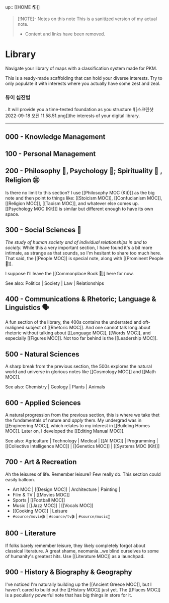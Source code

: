 up:: [[HOME 🌎]]

> [!NOTE]- Notes on this note
> This is a sanitized version of my actual note. 
> - Content and links have been removed.

# Library
Navigate your library of maps with a classification system made for PKM. 

This is a ready-made scaffolding that can hold your diverse interests. Try to only populate it with interests where you actually have some zest and zeal. 

### 듀이 십진법
. It will provide you a time-tested foundation as you structure 
![[스크린샷 2022-09-18 오전 11.58.51.png]]the interests of your digital library.

---

## 000 - Knowledge Management



## 100 - Personal Management



## 200 - Philosophy 🤔, Psychology 🧠; Spirituality 🙏 , Religion ㊪
Is there no limit to this section? I use [[Philosophy MOC (Kit)]] as the big note and then point to things like: [[Stoicism MOC]], [[Confucianism MOC]], [[Religion MOC]], [[Taoism MOC]], and whatever else comes up.
[[Psychology MOC (Kit)]] is similar but different enough to have its own space.

## 300 - Social Sciences 👥
*The study of human society and of individual relationships in and to society.*
While this a very important section, I have found it's a bit more intimate, as strange as that sounds, so I'm hesitant to share too much here. That said, the [[People MOC]] is special note, along with [[Prominent People 🌋]].

I suppose I'll leave the [[Commonplace Book 📖]] here for now.

See also: Politics | Society | Law | Relationships

## 400 - Communications & Rhetoric; Language & Linguistics 🗣
A fun section of the library, the 400s contains the underrated and oft-maligned subject of [[Rhetoric MOC]]. And one cannot talk long about rhetoric without talking about [[Language MOC]], [[Words MOC]], and especially [[Figures MOC]]. Not too far behind is the [[Leadership MOC]].

## 500 - Natural Sciences
A sharp break from the previous section, the 500s explores the natural world and universe in glorious notes like [[Cosmology MOC]] and [[Math MOC]]. 

See also: Chemistry | Geology | Plants | Animals

## 600 - Applied Sciences
A natural progression from the previous section, this is where we take thet the fundamentals of nature and *apply* them. My undergrad was in [[Engineering MOC]], which relates to my interest in [[Building Homes MOC]]. Later on, I developed the [[Editing Manual MOC]].

See also: Agriculture | Technology | Medical | [[AI MOC]] | Programming | [[Collective Intelligence MOC]] | [[Genetics MOC]] | [[Systems MOC (Kit)]]

## 700 - Art & Recreation
Ah the leisures of life. Remember leisure? Few really do. This section could easily balloon. 
- Art MOC | [[Design MOC]] | Architecture | Painting | 
- Film & TV | [[Movies MOC]] 
- Sports | [[Football MOC]] 
- Music | [[Jazz MOC]] | [[Vocals MOC]] 
- [[Cooking MOC]] | Leisure 
- `#source/movie🎬` | `#source/tv🎬` | `#source/music🎵` 

## 800 - Literature
If folks barely remember leisure, they likely completely forgot about classical literature. A great shame, neomania...we blind ourselves to some of humanity's greatest hits. Use [[Literature MOC]] as a launchpad.

## 900 - History & Biography & Geography
I've noticed I'm naturally building up the [[Ancient Greece MOC]], but I haven't cared to build out the [[History MOC]] just yet. The [[Places MOC]] is a peculiarly powerful note that has big things in store for it.
